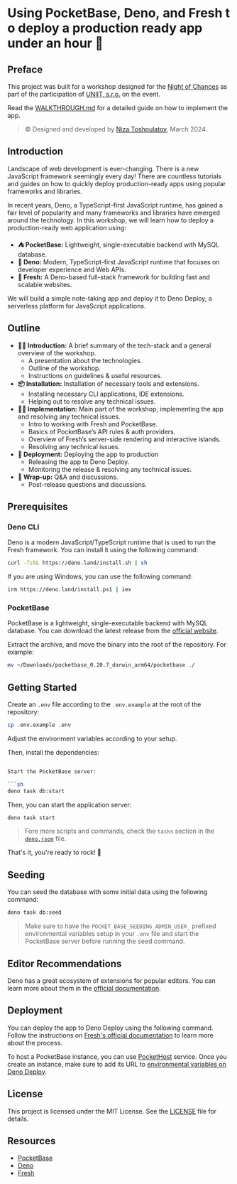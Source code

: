 # Using PocketBase, Deno, and Fresh to deploy a production ready app under an hour 🚀

## Preface

This project was built for a workshop designed for the [Night of Chances](https://nightofchances.com) as part of the participation of [UNIIT, s.r.o.](https://uniit.sk) on the event.

Read the [WALKTHROUGH.md](WALKTHROUGH.md) for a detailed guide on how to implement the app.

> &copy; Designed and developed by [Niza Toshpulatov](https://niza.cz), March 2024.

## Introduction

Landscape of web development is ever-changing. There is a new JavaScript framework seemingly every day! There are countless tutorials and guides on how to quickly deploy production-ready apps using popular frameworks and libraries.

In recent years, Deno, a TypeScript-first JavaScript runtime, has gained a fair level of popularity and many frameworks and libraries have emerged around the technology. In this workshop, we will learn how to deploy a production-ready web application using:

- **⛺️ PocketBase:** Lightweight, single-executable backend with MySQL database.
- **🦕 Deno:** Modern, TypeScript-first JavaScript runtime that focuses on developer experience and Web APIs.
- **🍋 Fresh:** A Deno-based full-stack framework for building fast and scalable websites.

We will build a simple note-taking app and deploy it to Deno Deploy, a serverless platform for JavaScript applications.

## Outline

- **👩‍🏫 Introduction:** A brief summary of the tech-stack and a general overview of the workshop.
  - A presentation about the technologies.
  - Outline of the workshop.
  - Instructions on guidelines & useful resources.
- **📦 Installation:** Installation of necessary tools and extensions.
  - Installing necessary CLI applications, IDE extensions.
  - Helping out to resolve any technical issues.
- **👨‍💻 Implementation:** Main part of the workshop, implementing the app and resolving any technical issues.
  - Intro to working with Fresh and PocketBase.
  - Basics of PocketBase’s API rules & auth providers.
  - Overview of Fresh’s server-side rendering and interactive islands.
  - Resolving any technical issues.
- **🚀 Deployment:** Deploying the app to production
  - Releasing the app to Deno Deploy.
  - Monitoring the release & resolving any technical issues.
- **💬 Wrap-up:** Q&A and discussions.
  - Post-release questions and discussions.

## Prerequisites

### Deno CLI

Deno is a modern JavaScript/TypeScript runtime that is used to run the Fresh framework. You can install it using the following command:

```sh
curl -fsSL https://deno.land/install.sh | sh
```

If you are using Windows, you can use the following command:

```sh
irm https://deno.land/install.ps1 | iex
```

### PocketBase

PocketBase is a lightweight, single-executable backend with MySQL database. You can download the latest release from the [official website](https://pocketbase.io/docs/).

Extract the archive, and move the binary into the root of the repository. For example:

```sh
mv ~/Downloads/pocketbase_0.20.7_darwin_arm64/pocketbase ./
```

## Getting Started

Create an `.env` file according to the `.env.example` at the root of the repository:

```sh
cp .env.example .env
```

Adjust the environment variables according to your setup.

Then, install the dependencies:

````sh

Start the PocketBase server:

```sh
deno task db:start
````

Then, you can start the application server:

```sh
deno task start
```

> Fore more scripts and commands, check the `tasks` section in the [`deno.json`](./deno.json) file.

That's it, you're ready to rock! 🎸

## Seeding

You can seed the database with some initial data using the following command:

```sh
deno task db:seed
```

> Make sure to have the `POCKET_BASE_SEEDING_ADMIN_USER_` prefixed environmental variables setup in your `.env` file and start the PocketBase server before running the seed command.

## Editor Recommendations

Deno has a great ecosystem of extensions for popular editors. You can learn more about them in the [official documentation](https://docs.deno.com/runtime/manual/getting_started/setup_your_environment#using-an-editoride).

## Deployment

You can deploy the app to Deno Deploy using the following command. Follow the instructions on [Fresh's official documentation](https://fresh.deno.dev/docs/getting-started/deploy-to-production) to learn more about the process.

To host a PocketBase instance, you can use [PocketHost](https://pockethost.io) service. Once you create an instance, make sure to add its URL to [environmental variables on Deno Deploy](https://docs.deno.com/deploy/manual/environment-variables).

## License

This project is licensed under the MIT License. See the [LICENSE](LICENSE) file for details.

## Resources

- [PocketBase](https://pocketbase.io/docs/)
- [Deno](https://docs.deno.com/runtime/manual)
- [Fresh](https://fresh.deno.dev/docs/getting-started)
